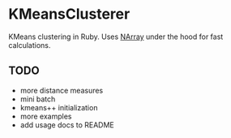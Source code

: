 KMeansClusterer
===

KMeans clustering in Ruby. Uses [NArray](https://github.com/masa16/narray) under the hood for fast calculations.


TODO
---
- more distance measures
- mini batch
- kmeans++ initialization
- more examples
- add usage docs to README
